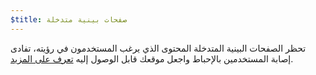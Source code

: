 ```yaml
---
$title: صفحات بينية متدخلة
---
```


تحظر الصفحات البينية المتدخلة المحتوى الذي يرغب المستخدمون في رؤيته، تفادى إصابة المستخدمين بالإحباط واجعل موقعك قابل الوصول إليه [تعرف على المزيد](https://webmasters.googleblog.com/2016/08/helping-users-easily-access-content-on.html).
